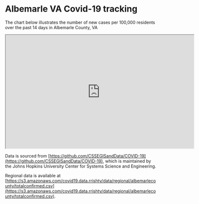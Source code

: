 # Albemarle VA Covid-19 tracking

The chart below illustrates the number of new cases per 100,000 residents over the past 14 days in Albemarle County, VA

<iframe src="https://docs.google.com/spreadsheets/d/e/2PACX-1vRUEa-enTZGakPjq1Vi9Su-bZGc2uxAC207L1Pzo6ASRCqBlDrp2Pq5KJOBsVlUdN12c2loh7otY0ng/pubchart?oid=2083199812&amp;format=interactive" width="620px" height="375px"></iframe>

Data is sourced from [https://github.com/CSSEGISandData/COVID-19](https://github.com/CSSEGISandData/COVID-19), which is
 maintained by the Johns Hopkins University Center for Systems Science and Engineering.

Regional data is available at [https://s3.amazonaws.com/covid19.data.rrishty/data/regional/albemarlecounty/totalconfirmed.csv](https://s3.amazonaws.com/covid19.data.rrishty/data/regional/albemarlecounty/totalconfirmed.csv).